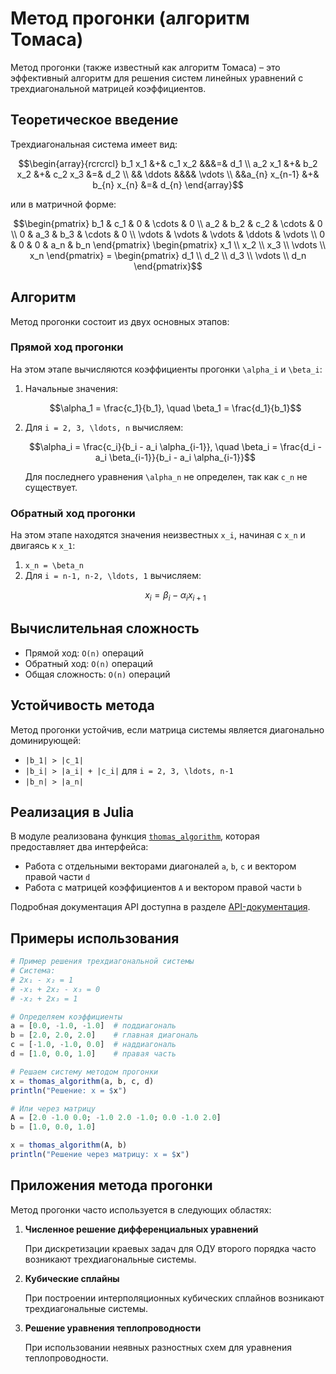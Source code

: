 # Метод прогонки (алгоритм Томаса)

Метод прогонки (также известный как алгоритм Томаса) – это эффективный алгоритм для решения систем линейных уравнений с трехдиагональной матрицей коэффициентов.

## Теоретическое введение

Трехдиагональная система имеет вид:

```math
\begin{array}{rcrcrcl}
b_1 x_1 &+& c_1 x_2 &&&=& d_1 \\
a_2 x_1 &+& b_2 x_2 &+& c_2 x_3 &=& d_2 \\
&& \ddots &&&& \vdots \\
&&a_{n} x_{n-1} &+& b_{n} x_{n} &=& d_{n}
\end{array}
```

или в матричной форме:

```math
\begin{pmatrix} 
b_1 & c_1 & 0 & \cdots & 0 \\ 
a_2 & b_2 & c_2 & \cdots & 0 \\ 
0 & a_3 & b_3 & \cdots & 0 \\ 
\vdots & \vdots & \vdots & \ddots & \vdots \\ 
0 & 0 & 0 & a_n & b_n
\end{pmatrix}
\begin{pmatrix} 
x_1 \\ x_2 \\ x_3 \\ \vdots \\ x_n
\end{pmatrix} = 
\begin{pmatrix} 
d_1 \\ d_2 \\ d_3 \\ \vdots \\ d_n
\end{pmatrix}
```

## Алгоритм

Метод прогонки состоит из двух основных этапов:

### Прямой ход прогонки

На этом этапе вычисляются коэффициенты прогонки ``\alpha_i`` и ``\beta_i``:

1. Начальные значения:
   ```math
   \alpha_1 = \frac{c_1}{b_1}, \quad \beta_1 = \frac{d_1}{b_1}
   ```

2. Для ``i = 2, 3, \ldots, n`` вычисляем:
   ```math
   \alpha_i = \frac{c_i}{b_i - a_i \alpha_{i-1}}, \quad \beta_i = \frac{d_i - a_i \beta_{i-1}}{b_i - a_i \alpha_{i-1}}
   ```

   Для последнего уравнения ``\alpha_n`` не определен, так как ``c_n`` не существует.

### Обратный ход прогонки

На этом этапе находятся значения неизвестных ``x_i``, начиная с ``x_n`` и двигаясь к ``x_1``:

1. ``x_n = \beta_n``
2. Для ``i = n-1, n-2, \ldots, 1`` вычисляем:
   ```math
   x_i = \beta_i - \alpha_i x_{i+1}
   ```

## Вычислительная сложность

- Прямой ход: ``O(n)`` операций
- Обратный ход: ``O(n)`` операций
- Общая сложность: ``O(n)`` операций

## Устойчивость метода

Метод прогонки устойчив, если матрица системы является диагонально доминирующей:

- ``|b_1| > |c_1|``
- ``|b_i| > |a_i| + |c_i|`` для ``i = 2, 3, \ldots, n-1``
- ``|b_n| > |a_n|``

## Реализация в Julia

В модуле реализована функция [`thomas_algorithm`](@ref), которая предоставляет два интерфейса:
- Работа с отдельными векторами диагоналей `a`, `b`, `c` и вектором правой части `d`
- Работа с матрицей коэффициентов `A` и вектором правой части `b`

Подробная документация API доступна в разделе [API-документация](@ref).

## Примеры использования

```julia
# Пример решения трехдиагональной системы
# Система:
# 2x₁ - x₂ = 1
# -x₁ + 2x₂ - x₃ = 0
# -x₂ + 2x₃ = 1

# Определяем коэффициенты
a = [0.0, -1.0, -1.0]  # поддиагональ
b = [2.0, 2.0, 2.0]    # главная диагональ
c = [-1.0, -1.0, 0.0]  # наддиагональ
d = [1.0, 0.0, 1.0]    # правая часть

# Решаем систему методом прогонки
x = thomas_algorithm(a, b, c, d)
println("Решение: x = $x")

# Или через матрицу
A = [2.0 -1.0 0.0; -1.0 2.0 -1.0; 0.0 -1.0 2.0]
b = [1.0, 0.0, 1.0]

x = thomas_algorithm(A, b)
println("Решение через матрицу: x = $x")
```

## Приложения метода прогонки

Метод прогонки часто используется в следующих областях:

1. **Численное решение дифференциальных уравнений**
   
   При дискретизации краевых задач для ОДУ второго порядка часто возникают трехдиагональные системы.

2. **Кубические сплайны**
   
   При построении интерполяционных кубических сплайнов возникают трехдиагональные системы.

3. **Решение уравнения теплопроводности**
   
   При использовании неявных разностных схем для уравнения теплопроводности. 